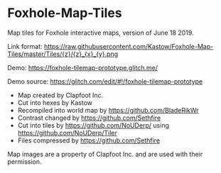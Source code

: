 # Foxhole-Map-Tiles
Map tiles for Foxhole interactive maps, version of June 18 2019.

Link format: 
https://raw.githubusercontent.com/Kastow/Foxhole-Map-Tiles/master/Tiles/{z}/{z}_{x}_{y}.png

Demo: https://foxhole-tilemap-prototype.glitch.me/

Demo source: https://glitch.com/edit/#!/foxhole-tilemap-prototype

 - Map created by Clapfoot Inc.
 - Cut into hexes by Kastow
 - Recompiled into world map by https://github.com/BladeRikWr
 - Contrast changed by https://github.com/Sethfire
 - Cut into tiles by https://github.com/NoUDerp/ using https://github.com/NoUDerp/Tiler
 - Files compressed by https://github.com/Sethfire

Map images are a property of Clapfoot Inc. and are used with their permission.
